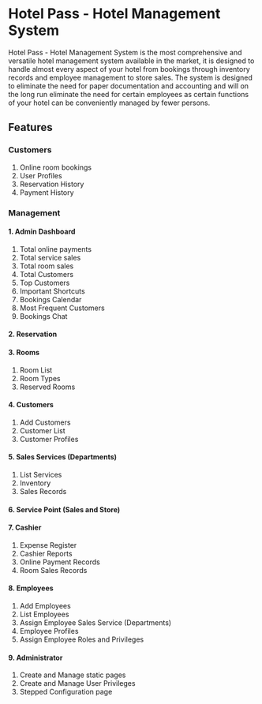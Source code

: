 # Hotel Pass - Hotel Management System

Hotel Pass - Hotel Management System is the most comprehensive and versatile hotel management system available in 
the market, it is designed to handle almost every aspect of your hotel from bookings through inventory records and employee 
management to store sales. The system is designed to eliminate the need for paper documentation and accounting and will on the long 
run eliminate the need for certain employees as certain functions of your hotel can be conveniently managed by fewer persons.


## Features

### **Customers**
1. Online room bookings
2. User Profiles
3. Reservation History
4. Payment History

### **Management**
#### 1. Admin Dashboard
1. Total online payments
2. Total service sales
3. Total room sales
4. Total Customers
5. Top Customers
6. Important Shortcuts
7. Bookings Calendar
8. Most Frequent Customers
9. Bookings Chat

#### 2. Reservation 

#### 3. Rooms 
1. Room List
2. Room Types
3. Reserved Rooms

#### 4. Customers 
1. Add Customers
2. Customer List
3. Customer Profiles 

#### 5. Sales Services (Departments) 
1. List Services
2. Inventory
3. Sales Records  

#### 6. Service Point (Sales and Store) 

#### 7. Cashier
1. Expense Register
2. Cashier Reports
3. Online Payment Records  
3. Room Sales Records  

#### 8. Employees
1. Add Employees
2. List Employees
3. Assign Employee Sales Service (Departments)  
4. Employee Profiles  
5. Assign Employee Roles and Privileges  

#### 9. Administrator
1. Create and Manage static pages
2. Create and Manage User Privileges
3. Stepped Configuration page  
